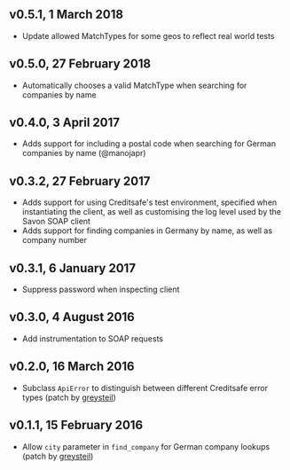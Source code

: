 ## v0.5.1, 1 March 2018

- Update allowed MatchTypes for some geos to reflect real world tests

## v0.5.0, 27 February 2018

- Automatically chooses a valid MatchType when searching for companies by name

## v0.4.0, 3 April 2017

- Adds support for including a postal code when searching for German companies by name 
(@manojapr)

## v0.3.2, 27 February 2017

- Adds support for using Creditsafe's test environment, specified when instantiating the
client, as well as customising the log level used by the Savon SOAP client
- Adds support for finding companies in Germany by name, as well as company number

## v0.3.1, 6 January 2017

- Suppress password when inspecting client

## v0.3.0, 4 August 2016

- Add instrumentation to SOAP requests

## v0.2.0, 16 March 2016

- Subclass `ApiError` to distinguish between different Creditsafe error types
  (patch by [greysteil](https://github.com/greysteil))


## v0.1.1, 15 February 2016

- Allow `city` parameter in `find_company` for German company lookups
  (patch by [greysteil](https://github.com/greysteil))
